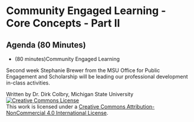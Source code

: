 # Community Engaged Learning - Core Concepts - Part II

## Agenda (80 Minutes)

- (80 minutes)Community Engaged Learning


Second week Stephanie Brewer from the MSU Office for Public Engagement and Scholarship will be leading our professional development in-class activities.



Written by Dr. Dirk Colbry, Michigan State University
<a rel="license" href="http://creativecommons.org/licenses/by-nc/4.0/"><img alt="Creative Commons License" style="border-width:0" src="https://i.creativecommons.org/l/by-nc/4.0/88x31.png" /></a><br />This work is licensed under a <a rel="license" href="http://creativecommons.org/licenses/by-nc/4.0/">Creative Commons Attribution-NonCommercial 4.0 International License</a>.
